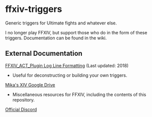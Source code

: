 # ffxiv-triggers
Generic triggers for Ultimate fights and whatever else.

I no longer play FFXIV, but support those who do in the form of these triggers. Documentation can be found in the wiki.

## External Documentation

[FFXIV_ACT_Plugin Log Line Formatting](https://docs.google.com/document/d/1OfwmYlSol4XnqWr9aH1dNzUw06RDV04ZN0lMnYwLS1I) (Last updated: 2018)
* Useful for deconstructing or building your own triggers.

[Mika's XIV Google Drive](https://drive.google.com/drive/u/0/folders/1_75-KdIF1xfKFNkeCihFFMdrSY3tUjLN)
* Miscellaneous resources for FFXIV, including the contents of this repository.

[Official Discord](https://discord.gg/uCBqTE9)
